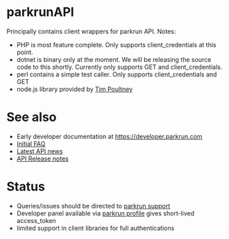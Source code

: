 parkrunAPI
==========

Principally contains client wrappers for parkrun API. Notes:

* PHP is most feature complete. Only supports client_credentials at this point.
* dotnet is binary only at the moment. We will be releasing the source code to this shortly. Currently only supports GET and client_credentials. 
* perl contains a simple test caller. Only supports client_credentials and GET
* node.js library provided by [Tim Poultney](https://github.com/timpoultney)


See also
========

* Early developer documentation at https://developer.parkrun.com
* [Initial FAQ](http://support.parkrun.com/hc/en-us/categories/200347082-parkrun-API)
* [Latest API news](http://www.parkrun.com/news/tag/api/)
* [API Release notes](https://github.com/parkrun/parkrunAPI/wiki/Releases)

Status
======

* Queries/issues should be directed to [parkrun support](https://support.parkrun.com)
* Developer panel available via [parkrun profile](https://www.parkrun.com/profile/developer/) gives short-lived access_token
* limited support in client libraries for full authentications